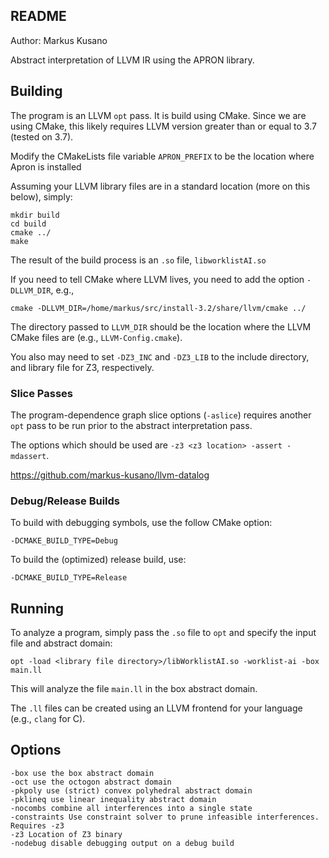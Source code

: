 ## README

Author: Markus Kusano

Abstract interpretation of LLVM IR using the APRON library.

## Building
The program is an LLVM `opt` pass. It is build using CMake. Since we are using
CMake, this likely requires LLVM version greater than or equal to 3.7 (tested
on 3.7).

Modify the CMakeLists file variable `APRON_PREFIX` to be the location where
Apron is installed

Assuming your LLVM library files are in a standard location (more on this
below), simply:

    mkdir build
    cd build
    cmake ../
    make

The result of the build process is an `.so` file, `libworklistAI.so`

If you need to tell CMake where LLVM lives, you need to add the option
`-DLLVM_DIR`, e.g., 

    cmake -DLLVM_DIR=/home/markus/src/install-3.2/share/llvm/cmake ../

The directory passed to `LLVM_DIR` should be the location where the LLVM CMake
files are (e.g., `LLVM-Config.cmake`).

You also may need to set `-DZ3_INC` and `-DZ3_LIB` to the include directory,
and library file for Z3, respectively.

### Slice Passes
The program-dependence graph slice options (`-aslice`) requires another `opt`
pass to be run prior to the abstract interpretation pass.

The options which should be used are `-z3 <z3 location> -assert -mdassert`.

https://github.com/markus-kusano/llvm-datalog

### Debug/Release Builds
To build with debugging symbols, use the follow CMake option:

    -DCMAKE_BUILD_TYPE=Debug

To build the (optimized) release build, use:

    -DCMAKE_BUILD_TYPE=Release 

## Running
To analyze a program, simply pass the `.so` file to `opt` and specify the input
file and abstract domain:

    opt -load <library file directory>/libWorklistAI.so -worklist-ai -box main.ll

This will analyze the file `main.ll` in the box abstract domain.

The `.ll` files can be created using an LLVM frontend for your language (e.g.,
`clang` for C).

## Options

    -box use the box abstract domain
    -oct use the octogon abstract domain
    -pkpoly use (strict) convex polyhedral abstract domain
    -pklineq use linear inequality abstract domain
    -nocombs combine all interferences into a single state
    -constraints Use constraint solver to prune infeasible interferences. Requires -z3
    -z3 Location of Z3 binary
    -nodebug disable debugging output on a debug build
